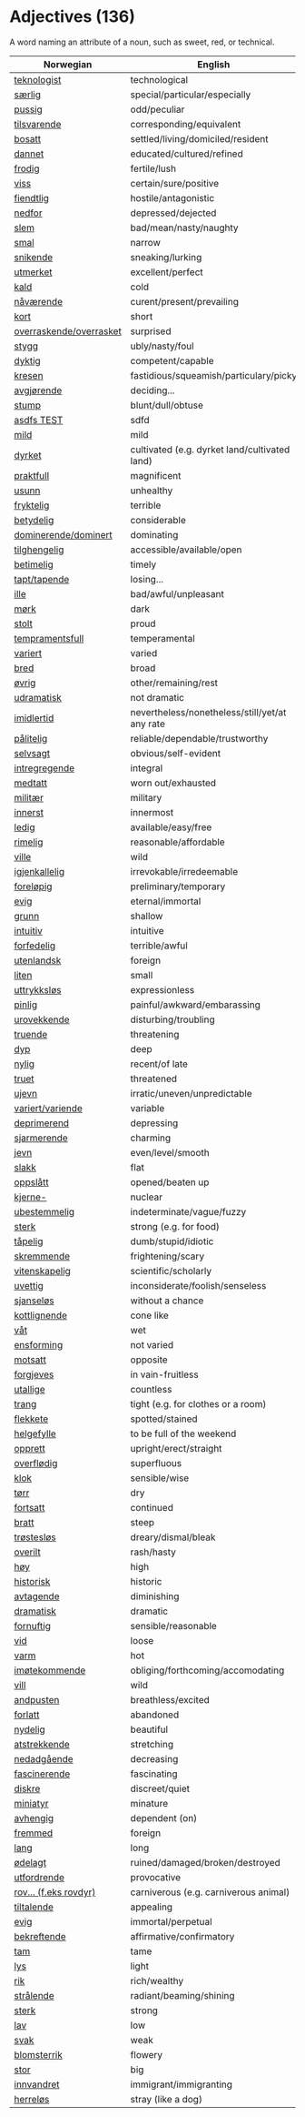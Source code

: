 # Adjectives (136)

A word naming an attribute of a noun, such as sweet, red, or technical.

| Norwegian | English |
| --- | --- |
| [teknologist](https://www.ordnett.no/search?language=no&phrase=teknologist) | technological |
| [særlig](https://www.ordnett.no/search?language=no&phrase=særlig) | special/particular/especially |
| [pussig](https://www.ordnett.no/search?language=no&phrase=pussig) | odd/peculiar |
| [tilsvarende](https://www.ordnett.no/search?language=no&phrase=tilsvarende) | corresponding/equivalent |
| [bosatt](https://www.ordnett.no/search?language=no&phrase=bosatt) | settled/living/domiciled/resident |
| [dannet](https://www.ordnett.no/search?language=no&phrase=dannet) | educated/cultured/refined |
| [frodig](https://www.ordnett.no/search?language=no&phrase=frodig) | fertile/lush |
| [viss](https://www.ordnett.no/search?language=no&phrase=viss) | certain/sure/positive |
| [fiendtlig](https://www.ordnett.no/search?language=no&phrase=fiendtlig) | hostile/antagonistic |
| [nedfor](https://www.ordnett.no/search?language=no&phrase=nedfor) | depressed/dejected |
| [slem](https://www.ordnett.no/search?language=no&phrase=slem) | bad/mean/nasty/naughty |
| [smal](https://www.ordnett.no/search?language=no&phrase=smal) | narrow |
| [snikende](https://www.ordnett.no/search?language=no&phrase=snikende) | sneaking/lurking |
| [utmerket](https://www.ordnett.no/search?language=no&phrase=utmerket) | excellent/perfect |
| [kald](https://www.ordnett.no/search?language=no&phrase=kald) | cold |
| [nåværende](https://www.ordnett.no/search?language=no&phrase=nåværende) | curent/present/prevailing |
| [kort](https://www.ordnett.no/search?language=no&phrase=kort) | short |
| [overraskende/overrasket](https://www.ordnett.no/search?language=no&phrase=overraskende/overrasket) | surprised |
| [stygg](https://www.ordnett.no/search?language=no&phrase=stygg) | ubly/nasty/foul |
| [dyktig](https://www.ordnett.no/search?language=no&phrase=dyktig) | competent/capable |
| [kresen](https://www.ordnett.no/search?language=no&phrase=kresen) | fastidious/squeamish/particulary/picky |
| [avgjørende](https://www.ordnett.no/search?language=no&phrase=avgjørende) | deciding... |
| [stump](https://www.ordnett.no/search?language=no&phrase=stump) | blunt/dull/obtuse |
| [asdfs TEST](https://www.ordnett.no/search?language=no&phrase=asdfs%20TEST) | sdfd |
| [mild](https://www.ordnett.no/search?language=no&phrase=mild) | mild |
| [dyrket](https://www.ordnett.no/search?language=no&phrase=dyrket) | cultivated (e.g. dyrket land/cultivated land) |
| [praktfull](https://www.ordnett.no/search?language=no&phrase=praktfull) | magnificent |
| [usunn](https://www.ordnett.no/search?language=no&phrase=usunn) | unhealthy |
| [fryktelig](https://www.ordnett.no/search?language=no&phrase=fryktelig) | terrible |
| [betydelig](https://www.ordnett.no/search?language=no&phrase=betydelig) | considerable |
| [dominerende/dominert](https://www.ordnett.no/search?language=no&phrase=dominerende/dominert) | dominating |
| [tilghengelig](https://www.ordnett.no/search?language=no&phrase=tilghengelig) | accessible/available/open |
| [betimelig](https://www.ordnett.no/search?language=no&phrase=betimelig) | timely |
| [tapt/tapende](https://www.ordnett.no/search?language=no&phrase=tapt/tapende) | losing... |
| [ille](https://www.ordnett.no/search?language=no&phrase=ille) | bad/awful/unpleasant |
| [mørk](https://www.ordnett.no/search?language=no&phrase=mørk) | dark |
| [stolt](https://www.ordnett.no/search?language=no&phrase=stolt) | proud |
| [tempramentsfull](https://www.ordnett.no/search?language=no&phrase=tempramentsfull) | temperamental |
| [variert](https://www.ordnett.no/search?language=no&phrase=variert) | varied |
| [bred](https://www.ordnett.no/search?language=no&phrase=bred) | broad |
| [øvrig](https://www.ordnett.no/search?language=no&phrase=øvrig) | other/remaining/rest |
| [udramatisk](https://www.ordnett.no/search?language=no&phrase=udramatisk) | not dramatic |
| [imidlertid](https://www.ordnett.no/search?language=no&phrase=imidlertid) | nevertheless/nonetheless/still/yet/at any rate |
| [pålitelig](https://www.ordnett.no/search?language=no&phrase=pålitelig) | reliable/dependable/trustworthy |
| [selvsagt](https://www.ordnett.no/search?language=no&phrase=selvsagt) | obvious/self-evident |
| [intregregende](https://www.ordnett.no/search?language=no&phrase=intregregende) | integral |
| [medtatt](https://www.ordnett.no/search?language=no&phrase=medtatt) | worn out/exhausted |
| [militær](https://www.ordnett.no/search?language=no&phrase=militær) | military |
| [innerst](https://www.ordnett.no/search?language=no&phrase=innerst) | innermost |
| [ledig](https://www.ordnett.no/search?language=no&phrase=ledig) | available/easy/free |
| [rimelig](https://www.ordnett.no/search?language=no&phrase=rimelig) | reasonable/affordable |
| [ville](https://www.ordnett.no/search?language=no&phrase=ville) | wild |
| [igjenkallelig](https://www.ordnett.no/search?language=no&phrase=igjenkallelig) | irrevokable/irredeemable |
| [foreløpig](https://www.ordnett.no/search?language=no&phrase=foreløpig) | preliminary/temporary |
| [evig](https://www.ordnett.no/search?language=no&phrase=evig) | eternal/immortal |
| [grunn](https://www.ordnett.no/search?language=no&phrase=grunn) | shallow |
| [intuitiv](https://www.ordnett.no/search?language=no&phrase=intuitiv) | intuitive |
| [forfedelig](https://www.ordnett.no/search?language=no&phrase=forfedelig) | terrible/awful |
| [utenlandsk](https://www.ordnett.no/search?language=no&phrase=utenlandsk) | foreign |
| [liten](https://www.ordnett.no/search?language=no&phrase=liten) | small |
| [uttrykksløs](https://www.ordnett.no/search?language=no&phrase=uttrykksløs) | expressionless |
| [pinlig](https://www.ordnett.no/search?language=no&phrase=pinlig) | painful/awkward/embarassing |
| [urovekkende](https://www.ordnett.no/search?language=no&phrase=urovekkende) | disturbing/troubling |
| [truende](https://www.ordnett.no/search?language=no&phrase=truende) | threatening |
| [dyp](https://www.ordnett.no/search?language=no&phrase=dyp) | deep |
| [nylig](https://www.ordnett.no/search?language=no&phrase=nylig) | recent/of late |
| [truet](https://www.ordnett.no/search?language=no&phrase=truet) | threatened |
| [ujevn](https://www.ordnett.no/search?language=no&phrase=ujevn) | irratic/uneven/unpredictable |
| [variert/variende](https://www.ordnett.no/search?language=no&phrase=variert/variende) | variable |
| [deprimerend](https://www.ordnett.no/search?language=no&phrase=deprimerend) | depressing |
| [sjarmerende](https://www.ordnett.no/search?language=no&phrase=sjarmerende) | charming |
| [jevn](https://www.ordnett.no/search?language=no&phrase=jevn) | even/level/smooth |
| [slakk](https://www.ordnett.no/search?language=no&phrase=slakk) | flat |
| [oppslått](https://www.ordnett.no/search?language=no&phrase=oppslått) | opened/beaten up |
| [kjerne-](https://www.ordnett.no/search?language=no&phrase=kjerne-) | nuclear |
| [ubestemmelig](https://www.ordnett.no/search?language=no&phrase=ubestemmelig) | indeterminate/vague/fuzzy |
| [sterk](https://www.ordnett.no/search?language=no&phrase=sterk) | strong (e.g. for food) |
| [tåpelig](https://www.ordnett.no/search?language=no&phrase=tåpelig) | dumb/stupid/idiotic |
| [skremmende](https://www.ordnett.no/search?language=no&phrase=skremmende) | frightening/scary |
| [vitenskapelig](https://www.ordnett.no/search?language=no&phrase=vitenskapelig) | scientific/scholarly |
| [uvettig](https://www.ordnett.no/search?language=no&phrase=uvettig) | inconsiderate/foolish/senseless |
| [sjanseløs](https://www.ordnett.no/search?language=no&phrase=sjanseløs) | without a chance |
| [kottlignende](https://www.ordnett.no/search?language=no&phrase=kottlignende) | cone like |
| [våt](https://www.ordnett.no/search?language=no&phrase=våt) | wet |
| [ensforming](https://www.ordnett.no/search?language=no&phrase=ensforming) | not varied |
| [motsatt](https://www.ordnett.no/search?language=no&phrase=motsatt) | opposite |
| [forgjeves](https://www.ordnett.no/search?language=no&phrase=forgjeves) | in vain-fruitless |
| [utallige](https://www.ordnett.no/search?language=no&phrase=utallige) | countless |
| [trang](https://www.ordnett.no/search?language=no&phrase=trang) | tight (e.g. for clothes or a room) |
| [flekkete](https://www.ordnett.no/search?language=no&phrase=flekkete) | spotted/stained |
| [helgefylle](https://www.ordnett.no/search?language=no&phrase=helgefylle) | to be full of the weekend |
| [opprett](https://www.ordnett.no/search?language=no&phrase=opprett) | upright/erect/straight |
| [overflødig](https://www.ordnett.no/search?language=no&phrase=overflødig) | superfluous |
| [klok](https://www.ordnett.no/search?language=no&phrase=klok) | sensible/wise |
| [tørr](https://www.ordnett.no/search?language=no&phrase=tørr) | dry |
| [fortsatt](https://www.ordnett.no/search?language=no&phrase=fortsatt) | continued |
| [bratt](https://www.ordnett.no/search?language=no&phrase=bratt) | steep |
| [trøstesløs](https://www.ordnett.no/search?language=no&phrase=trøstesløs) | dreary/dismal/bleak |
| [overilt](https://www.ordnett.no/search?language=no&phrase=overilt) | rash/hasty |
| [høy](https://www.ordnett.no/search?language=no&phrase=høy) | high |
| [historisk](https://www.ordnett.no/search?language=no&phrase=historisk) | historic |
| [avtagende](https://www.ordnett.no/search?language=no&phrase=avtagende) | diminishing |
| [dramatisk](https://www.ordnett.no/search?language=no&phrase=dramatisk) | dramatic |
| [fornuftig](https://www.ordnett.no/search?language=no&phrase=fornuftig) | sensible/reasonable |
| [vid](https://www.ordnett.no/search?language=no&phrase=vid) | loose |
| [varm](https://www.ordnett.no/search?language=no&phrase=varm) | hot |
| [imøtekommende](https://www.ordnett.no/search?language=no&phrase=imøtekommende) | obliging/forthcoming/accomodating |
| [vill](https://www.ordnett.no/search?language=no&phrase=vill) | wild |
| [andpusten](https://www.ordnett.no/search?language=no&phrase=andpusten) | breathless/excited |
| [forlatt](https://www.ordnett.no/search?language=no&phrase=forlatt) | abandoned |
| [nydelig](https://www.ordnett.no/search?language=no&phrase=nydelig) | beautiful |
| [atstrekkende](https://www.ordnett.no/search?language=no&phrase=atstrekkende) | stretching |
| [nedadgående](https://www.ordnett.no/search?language=no&phrase=nedadgående) | decreasing |
| [fascinerende](https://www.ordnett.no/search?language=no&phrase=fascinerende) | fascinating |
| [diskre](https://www.ordnett.no/search?language=no&phrase=diskre) | discreet/quiet |
| [miniatyr](https://www.ordnett.no/search?language=no&phrase=miniatyr) | minature |
| [avhengig](https://www.ordnett.no/search?language=no&phrase=avhengig) | dependent (on) |
| [fremmed](https://www.ordnett.no/search?language=no&phrase=fremmed) | foreign |
| [lang](https://www.ordnett.no/search?language=no&phrase=lang) | long |
| [ødelagt](https://www.ordnett.no/search?language=no&phrase=ødelagt) | ruined/damaged/broken/destroyed |
| [utfordrende](https://www.ordnett.no/search?language=no&phrase=utfordrende) | provocative |
| [rov... (f.eks rovdyr)](https://www.ordnett.no/search?language=no&phrase=rov...%20(f.eks%20rovdyr)) | carniverous (e.g. carniverous animal) |
| [tiltalende](https://www.ordnett.no/search?language=no&phrase=tiltalende) | appealing |
| [evig](https://www.ordnett.no/search?language=no&phrase=evig) | immortal/perpetual |
| [bekreftende](https://www.ordnett.no/search?language=no&phrase=bekreftende) | affirmative/confirmatory |
| [tam](https://www.ordnett.no/search?language=no&phrase=tam) | tame |
| [lys](https://www.ordnett.no/search?language=no&phrase=lys) | light |
| [rik](https://www.ordnett.no/search?language=no&phrase=rik) | rich/wealthy |
| [strålende](https://www.ordnett.no/search?language=no&phrase=strålende) | radiant/beaming/shining |
| [sterk](https://www.ordnett.no/search?language=no&phrase=sterk) | strong |
| [lav](https://www.ordnett.no/search?language=no&phrase=lav) | low |
| [svak](https://www.ordnett.no/search?language=no&phrase=svak) | weak |
| [blomsterrik](https://www.ordnett.no/search?language=no&phrase=blomsterrik) | flowery |
| [stor](https://www.ordnett.no/search?language=no&phrase=stor) | big |
| [innvandret](https://www.ordnett.no/search?language=no&phrase=innvandret) | immigrant/immigranting |
| [herreløs](https://www.ordnett.no/search?language=no&phrase=herreløs) | stray (like a dog) |

